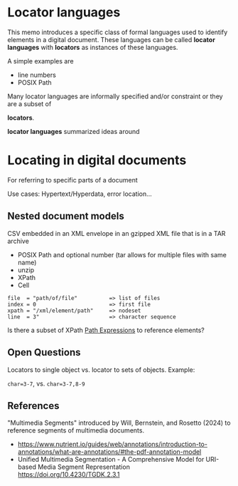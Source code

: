 # Locator languages

This memo introduces a specific class of formal languages used to identify elements in a digital document. These languages can be called **locator languages** with **locators** as instances of these languages.

A simple examples are 

- line numbers
- POSIX Path

Many locator languages are informally specified and/or constraint or they are a subset of 

**locators**.

**locator languages** summarized ideas around 

# Locating in digital documents

For referring to specific parts of a document

Use cases: Hypertext/Hyperdata, error location...

## Nested document models

CSV embedded in an XML envelope in an gzipped XML file that is in a TAR archive

- POSIX Path and optional number (tar allows for multiple files with same name)
- unzip
- XPath
- Cell

~~~
file  = "path/of/file"          => list of files
index = 0                       => first file
xpath = "/xml/element/path"     => nodeset
line  = 3"                      => character sequence
~~~

Is there a subset of XPath [Path Expressions](https://www.w3.org/TR/xpath-31/#id-path-expressions) to reference elements?

## Open Questions

Locators to single object vs. locator to sets of objects. Example:

`char=3-7`, vs. `char=3-7,8-9`

## References

"Multimedia Segments" introduced by Will, Bernstein, and Rosetto (2024) to reference segments of multimedia documents.

- <https://www.nutrient.io/guides/web/annotations/introduction-to-annotations/what-are-annotations/#the-pdf-annotation-model>
- Unified Multimedia Segmentation - A Comprehensive Model for URI-based Media Segment Representation <https://doi.org/10.4230/TGDK.2.3.1>
